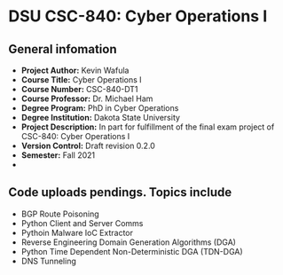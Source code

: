 # DSU CSC-840: Cyber Operations I

## General infomation
- **Project Author:**  Kevin Wafula
- **Course Title:** Cyber Operations I
- **Course Number:** CSC-840-DT1
- **Course Professor:** Dr. Michael Ham
- **Degree Program:** PhD in Cyber Operations
- **Degree Institution:** Dakota State University  
- **Project Description:** In part for fulfillment of the final exam project of CSC-840: Cyber Operations I
- **Version Control:** Draft revision 0.2.0
- **Semester:** Fall 2021
- 
## Code uploads pendings. Topics include
- BGP Route Poisoning
- Python Client and Server Comms
- Pythoin Malware IoC Extractor
- Reverse Engineering Domain Generation Algorithms (DGA) 
- Python Time Dependent Non-Deterministic DGA (TDN-DGA)
- DNS Tunneling
